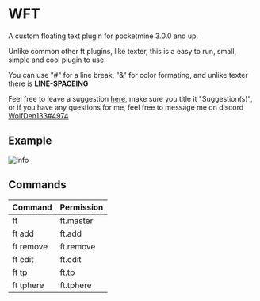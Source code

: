 # WFT
A custom floating text plugin for pocketmine 3.0.0 and up.

Unlike common other ft plugins, like texter, this is a easy to run, small, simple and cool plugin to use.

You can use "#" for a line break, "&" for color formating, and unlike texter there is __LINE-SPACEING__

Feel free to leave a suggestion [here](https://github.com/WolfDen133/WFT/issues), make sure you title it "Suggestion(s)",
or if you have any questions for me, feel free to message me on discord [WolfDen133#4974](https://dsc.bio/WolfDen133)

## Example
![Info](https://i.imgur.com/7UZQGWR.png)

## Commands

Command | Permission
---------|----------
ft|ft.master
ft add|ft.add
ft remove|ft.remove
ft edit|ft.edit
ft tp|ft.tp
ft tphere|ft.tphere

